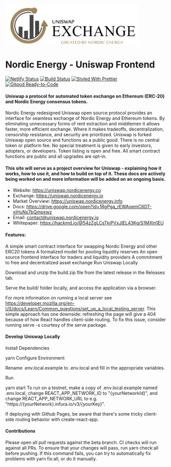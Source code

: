 
![Brand](docs/images/nordicenergy-uniswap-logo.png)

# Nordic Energy - Uniswap Frontend

[![Netlify Status](https://api.netlify.com/api/v1/badges/3b93dcb1-c2fe-4351-b9e7-9d751a6e68f1/deploy-status)](https://app.netlify.com/sites/nordicenergy-uniswap-exchange/deploys)
[![Build Status](https://travis-ci.org/Uniswap/uniswap-frontend.svg)](https://travis-ci.org/Uniswap/uniswap-frontend)
[![Styled With Prettier](https://img.shields.io/badge/code_style-prettier-ff69b4.svg)](https://prettier.io/)
[![Gitpod Ready-to-Code](https://img.shields.io/badge/Gitpod-Ready--to--Code-blue?logo=gitpod)](https://gitpod.io/#https://github.com/Uniswap/uniswap-frontend) 


#### Uniswap a protocol for automated token exchange on Ethereum (ERC-20) and Nordic Energy consensus tokens.

Nordic Energy redesigned Uniswap open source protocol provides an interface for seamless exchange of Nordic Energy and Ethereum tokens. By eliminating unnecessary forms of rent extraction and middlemen it allows faster, more efficient exchange. Where it makes tradeoffs, decentralization, censorship resistance, and security are prioritized. Uniswap is forked Uniswap open source and functions as a public good. There is no central token or platform fee. No special treatment is given to early investors, adopters, or developers. Token listing is open and free. All smart contract functions are public and all upgrades are opt-in.

#### This site will serve as a project overview for Uniswap - explaining how it works, how to use it, and how to build on top of it. These docs are actively being worked on and more information will be added on an ongoing basis.

- Website: https://uniswap.nordicenergy.co
- Exchange: https://uniswap.nordicenergy.io
- Market Overview: https://uniswap.nordicenergy.info
- Docs: https://drive.google.com/open?id=1RgPga_rEWAoemC6DT-xiHuNs7bQmpxwz
- Email: contact@uniswap.nordicenergy.io
- Whitepaper: https://hackmd.io/@54zZgLCsTkiPVxJlEL43Kg/S1MXln1EU


#### Features:

A simple smart contract interface for swapping Nordic Energy and other ERC20 tokens A formalized model for pooling liquidity reserves An open source frontend interface for traders and liquidity providers A commitment to free and decentralized asset exchange Run Uniswap Locally

Download and unzip the build.zip file from the latest release in the Releases tab.

Serve the build/ folder locally, and access the application via a browser.

For more information on running a local server see https://developer.mozilla.org/en-US/docs/Learn/Common_questions/set_up_a_local_testing_server. This simple approach has one downside: refreshing the page will give a 404 because of how React handles client-side routing. To fix this issue, consider running serve -s courtesy of the serve package.

#### Develop Uniswap Locally

Install Dependencies

yarn Configure Environment

Rename .env.local.example to .env.local and fill in the appropriate variables.

Run

yarn start To run on a testnet, make a copy of .env.local.example named .env.local, change REACT_APP_NETWORK_ID to "{yourNetworkId}", and change REACT_APP_NETWORK_URL to e.g. "https://{yourNetwork}.infura.io/v3/{yourKey}".

If deploying with Github Pages, be aware that there's some tricky client-side routing behavior with create-react-app.

#### Contributions

Please open all pull requests against the beta branch. CI checks will run against all PRs. To ensure that your changes will pass, run yarn check:all before pushing. If this command fails, you can try to automatically fix problems with yarn fix:all, or do it manually.
